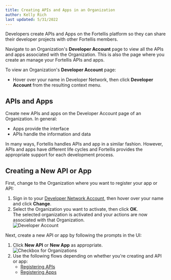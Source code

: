 ```yaml
---
title: Creating APIs and Apps in an Organization
author: Kelly Rich
last updated: 5/31/2022
---
```


Developers create APIs and Apps on the Fortellis platform so they can share their developer projects with other Fortellis members.

Navigate to an Organization's **Developer Account** page to view all the APIs and apps associated with the Organization. This is also the page where you create an manage your Fortellis APIs and apps.

To view an Organization's **Developer Account** page:

* Hover over your name in Developer Network, then click **Developer Account** from the resulting context menu.

## APIs and Apps

Create new APIs and apps on the Developer Account page of an Organization. In general:

* Apps provide the interface
* APIs handle the information and data

In many ways, Fortellis handles APIs and app in a similar fashion. However, APIs and apps have different life cycles and Fortellis provides the appropriate support for each development process.

## Creating a New API or App

First, change to the Organization where you want to register your app or API:

1. Sign in to your [Developer Network Account]($[devNetworkUrl]), then hover over your name and click **Change**.
1. Select the Organization you want to activate, then click **OK**.  
    The selected organization is activated and your actions are now associated with that Organization.  
    ![Developer Account]($[docsUrl]/static/images/developerAccount.PNG)  

Next, create a new API or app by following the prompts in the UI:

1. Click **New API** or **New App** as appropriate.  
    ![Checkbox for Organizations]($[docsUrl]/static/images/registeringANewSolution.PNG)
1. Use the following flows depending on whether you're creating and API or app:  
    * [Registering APIs](/docs/tutorials/api-lifecycle/registering-apis)
    * [Registering Apps](/docs/tutorials/app-lifecycle/registering-apps)
